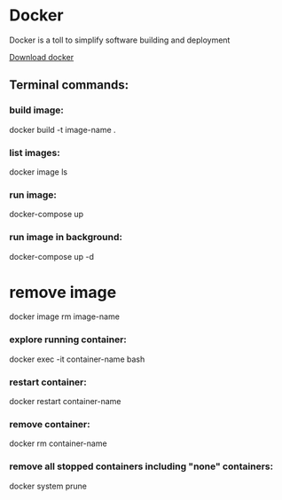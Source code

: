 # Docker

Docker is a toll to simplify software building and deployment

[Download docker](https://docs.docker.com/get-docker/)

## Terminal commands:

### build image:

docker build -t image-name .

### list images:

docker image ls

### run image:

docker-compose up

### run image in background:

docker-compose up -d

# remove image

docker image rm image-name

### explore running container:

docker exec -it container-name bash

### restart container:

docker restart container-name

### remove container:

docker rm container-name

### remove all stopped containers including "none" containers:

docker system prune
